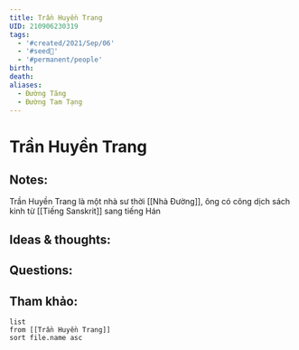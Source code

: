 ```yaml
---
title: Trần Huyền Trang
UID: 210906230319
tags:
  - '#created/2021/Sep/06'
  - '#seed🥜'
  - '#permanent/people'
birth: 
death: 
aliases:
  - Đường Tăng
  - Đường Tam Tạng
---
```

# Trần Huyền Trang

## Notes:
Trần Huyền Trang là một nhà sư thời [[Nhà Đường]], ông có công dịch sách kinh từ [[Tiếng Sanskrit]] sang tiếng Hán

## Ideas & thoughts:

## Questions:


## Tham khảo:
```dataview
list
from [[Trần Huyền Trang]]
sort file.name asc
```